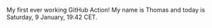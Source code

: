 My first ever working GitHub Action!
My name is Thomas and today is Saturday, 9 January, 19:42 CET. 
